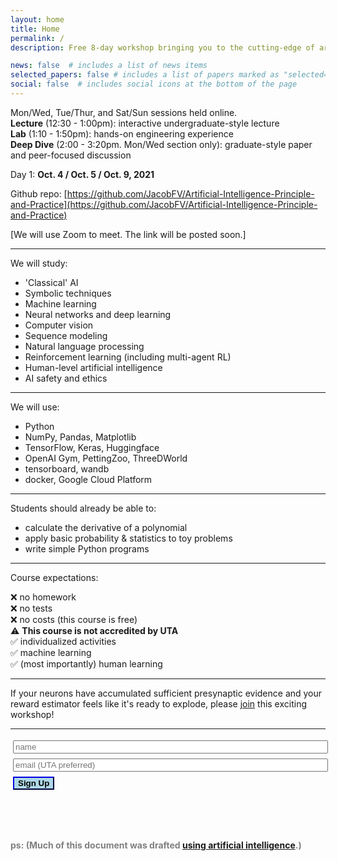```yaml
---
layout: home
title: Home
permalink: /
description: Free 8-day workshop bringing you to the cutting-edge of artificial intelligence theory and technique!

news: false  # includes a list of news items
selected_papers: false # includes a list of papers marked as "selected={true}"
social: false  # includes social icons at the bottom of the page
---
```


Mon/Wed, Tue/Thur, and Sat/Sun sessions held online.<br> 
**Lecture** (12:30 - 1:00pm): interactive undergraduate-style lecture<br> 
**Lab** (1:10 - 1:50pm): hands-on engineering experience<br>
**Deep Dive** (2:00 - 3:20pm. Mon/Wed section only): graduate-style paper and peer-focused discussion<br>

Day 1: **Oct. 4 / Oct. 5 / Oct. 9, 2021**

Github repo: [https://github.com/JacobFV/Artificial-Intelligence-Principle-and-Practice](https://github.com/JacobFV/Artificial-Intelligence-Principle-and-Practice)

\[We will use Zoom to meet. The link will be posted soon.\]

---

We will study:

 - 'Classical' AI <br>
 - Symbolic techniques <br>
 - Machine learning <br>
 - Neural networks and deep learning <br>
 - Computer vision <br>
 - Sequence modeling <br>
 - Natural language processing <br>
 - Reinforcement learning (including multi-agent RL) <br>
 - Human-level artificial intelligence <br>
 - AI safety and ethics <br>

---

We will use:

 - Python <br>
 - NumPy, Pandas, Matplotlib <br>
 - TensorFlow, Keras, Huggingface <br>
 - OpenAI Gym, PettingZoo, ThreeDWorld <br>
 - tensorboard, wandb <br>
 - docker, Google Cloud Platform <br>

---

Students should already be able to:

 - calculate the derivative of a polynomial <br>
 - apply basic probability & statistics to toy problems <br>
 - write simple Python programs <br>

---

Course expectations:

 ❌ no homework <br>
 ❌ no tests <br>
 ❌ no costs (this course is free) <br>
 ⚠️ **This course is not accredited by UTA**<br>
 ✅ individualized activities <br>
 ✅ machine learning <br>
 ✅ (most importantly) human learning <br>

---

If your neurons have accumulated sufficient presynaptic evidence and your reward estimator feels like it's ready to explode, please [join](https://jacobfv.github.io/Artificial-Intelligence-Principle-and-Practice/#signup) this exciting workshop!

---

<form id="signup">
    <div id="beforeSignup">
        <input type="hidden" name="accessKey" value="0d04c522-1740-4f6c-aa50-ecc292a089bc">
        <input type="text" style="width: 100%; margin: 3pt;" name="name" placeholder="name" > <br>
        <input type="text" style="width: 100%; margin: 3pt;" name="email" placeholder="email (UTA preferred)"> <br>
        <input type="submit" value="Sign Up" class="highlightButton" style="font-weight: 800; border-color: darkblue; background-color: lightblue; margin: 3pt;" />
        <!-- If we receive data in this field submission will be ignored -->
        <input type="text" name="honeypot" style="display: none;">
    </div>
    <div id="afterSignup" style="max-height: 0; opacity: 0">
        <p id="welcomeMessage">I look foreward to seeing you!</p>
    </div>
</form>
<script>
$('#signup').submit(function(e){
    e.preventDefault();
    $.ajax({
        url: 'https://api.staticforms.xyz/submit',
        type: 'post',
        data:$('#signup').serialize(),
        success:function(){
            // form submitted successfully
            $("#beforeSignup").animate({
                "max-height": 0,
                opacity: 0
            }, 1000);
            $("#afterSignup").animate({
                "max-height": 10000,
                opacity: 1
            }, 1000);
        }
    });
});
</script>

<br><br>

<span style="color:grey"><b>ps: (Much of this document was drafted [using artificial intelligence](https://copilot.github.com/).)</b></span>